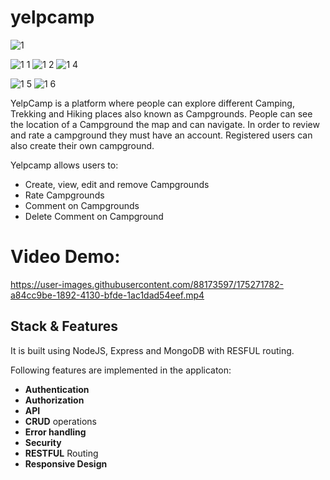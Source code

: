 # yelpcamp
![1](https://user-images.githubusercontent.com/88173597/175272015-aa91b8cf-397c-4129-b482-9852197ac7b0.jpg)

![1 1](https://user-images.githubusercontent.com/88173597/175272028-359d15f2-e175-4f64-bac8-d03d5c79f804.jpg)
![1 2](https://user-images.githubusercontent.com/88173597/175272039-f8a727d0-980a-4e11-b538-8f08bfc63358.jpg)
![1 4](https://user-images.githubusercontent.com/88173597/175272058-fcf9bb83-73d7-4136-9ea3-b42b8d1d285b.jpg)

![1 5](https://user-images.githubusercontent.com/88173597/175272067-0300b0ba-4c68-467d-91de-f5d0cb3df850.jpg)
![1 6](https://user-images.githubusercontent.com/88173597/175272075-bad31e22-ac3d-4c86-8c6f-dc1833378578.jpg)

YelpCamp is a platform where people can explore different Camping, Trekking and Hiking places also known as Campgrounds. People can see the location of a Campground the map and can navigate. In order to review and rate a campground they must have an account. Registered users can also create their own campground.

Yelpcamp allows users to:
- Create, view, edit and remove Campgrounds
- Rate Campgrounds
- Comment on Campgrounds
- Delete Comment on Campground

# Video Demo: 


https://user-images.githubusercontent.com/88173597/175271782-a84cc9be-1892-4130-bfde-1ac1dad54eef.mp4

## Stack & Features
 It is built using NodeJS, Express and MongoDB with RESFUL routing.
 
 Following features are implemented in the applicaton:
- **Authentication**
- **Authorization**
- **API**
- **CRUD** operations
- **Error handling**
- **Security**
- **RESTFUL** Routing
- **Responsive Design**
